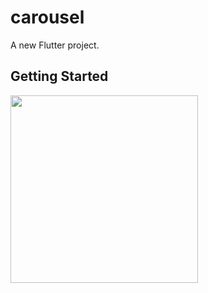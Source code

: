 # carousel

A new Flutter project.

## Getting Started

<img src='https://user-images.githubusercontent.com/45556052/157595934-1880e252-2de7-4d45-a03f-8d1d1e40a5b8.gif' width='300' />

